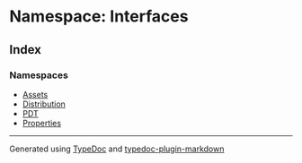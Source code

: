 # Namespace: Interfaces

## Index

### Namespaces

-   [Assets](namespaces/namespace.Assets/index.md)
-   [Distribution](namespaces/namespace.Distribution/index.md)
-   [PDT](namespaces/namespace.PDT/index.md)
-   [Properties](namespaces/namespace.Properties/index.md)

---

Generated using [TypeDoc](https://typedoc.org/) and [typedoc-plugin-markdown](https://www.npmjs.com/package/typedoc-plugin-markdown)
